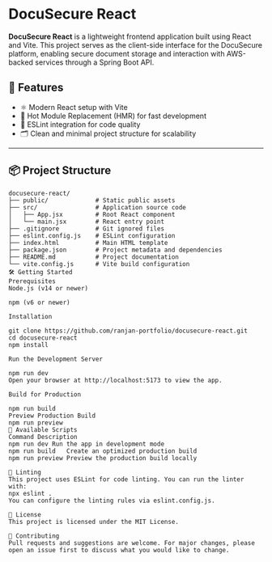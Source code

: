 # DocuSecure React

**DocuSecure React** is a lightweight frontend application built using React and Vite. This project serves as the client-side interface for the DocuSecure platform, enabling secure document storage and interaction with AWS-backed services through a Spring Boot API.

## 🚀 Features

- ⚛️ Modern React setup with Vite
- 🔁 Hot Module Replacement (HMR) for fast development
- 🧹 ESLint integration for code quality
- 🗂 Clean and minimal project structure for scalability

---

## 📦 Project Structure

```plaintext
docusecure-react/
├── public/             # Static public assets
├── src/                # Application source code
│   ├── App.jsx         # Root React component
│   └── main.jsx        # React entry point
├── .gitignore          # Git ignored files
├── eslint.config.js    # ESLint configuration
├── index.html          # Main HTML template
├── package.json        # Project metadata and dependencies
├── README.md           # Project documentation
└── vite.config.js      # Vite build configuration
🛠️ Getting Started
Prerequisites
Node.js (v14 or newer)

npm (v6 or newer)

Installation

git clone https://github.com/ranjan-portfolio/docusecure-react.git
cd docusecure-react
npm install

Run the Development Server

npm run dev
Open your browser at http://localhost:5173 to view the app.

Build for Production

npm run build
Preview Production Build
npm run preview
🧪 Available Scripts
Command	Description
npm run dev	Run the app in development mode
npm run build	Create an optimized production build
npm run preview	Preview the production build locally

🧹 Linting
This project uses ESLint for code linting. You can run the linter with:
npx eslint .
You can configure the linting rules via eslint.config.js.

📄 License
This project is licensed under the MIT License.

🤝 Contributing
Pull requests and suggestions are welcome. For major changes, please open an issue first to discuss what you would like to change.

